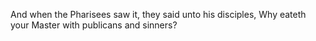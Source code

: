 And when the Pharisees saw it, they said unto his disciples, Why eateth your Master with publicans and sinners?

